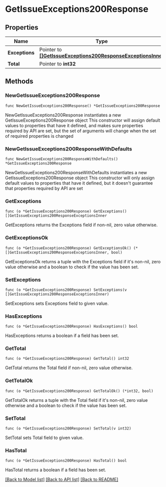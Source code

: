 # GetIssueExceptions200Response

## Properties

Name | Type | Description | Notes
------------ | ------------- | ------------- | -------------
**Exceptions** | Pointer to [**[]GetIssueExceptions200ResponseExceptionsInner**](GetIssueExceptions200ResponseExceptionsInner.md) |  | [optional] 
**Total** | Pointer to **int32** |  | [optional] 

## Methods

### NewGetIssueExceptions200Response

`func NewGetIssueExceptions200Response() *GetIssueExceptions200Response`

NewGetIssueExceptions200Response instantiates a new GetIssueExceptions200Response object
This constructor will assign default values to properties that have it defined,
and makes sure properties required by API are set, but the set of arguments
will change when the set of required properties is changed

### NewGetIssueExceptions200ResponseWithDefaults

`func NewGetIssueExceptions200ResponseWithDefaults() *GetIssueExceptions200Response`

NewGetIssueExceptions200ResponseWithDefaults instantiates a new GetIssueExceptions200Response object
This constructor will only assign default values to properties that have it defined,
but it doesn't guarantee that properties required by API are set

### GetExceptions

`func (o *GetIssueExceptions200Response) GetExceptions() []GetIssueExceptions200ResponseExceptionsInner`

GetExceptions returns the Exceptions field if non-nil, zero value otherwise.

### GetExceptionsOk

`func (o *GetIssueExceptions200Response) GetExceptionsOk() (*[]GetIssueExceptions200ResponseExceptionsInner, bool)`

GetExceptionsOk returns a tuple with the Exceptions field if it's non-nil, zero value otherwise
and a boolean to check if the value has been set.

### SetExceptions

`func (o *GetIssueExceptions200Response) SetExceptions(v []GetIssueExceptions200ResponseExceptionsInner)`

SetExceptions sets Exceptions field to given value.

### HasExceptions

`func (o *GetIssueExceptions200Response) HasExceptions() bool`

HasExceptions returns a boolean if a field has been set.

### GetTotal

`func (o *GetIssueExceptions200Response) GetTotal() int32`

GetTotal returns the Total field if non-nil, zero value otherwise.

### GetTotalOk

`func (o *GetIssueExceptions200Response) GetTotalOk() (*int32, bool)`

GetTotalOk returns a tuple with the Total field if it's non-nil, zero value otherwise
and a boolean to check if the value has been set.

### SetTotal

`func (o *GetIssueExceptions200Response) SetTotal(v int32)`

SetTotal sets Total field to given value.

### HasTotal

`func (o *GetIssueExceptions200Response) HasTotal() bool`

HasTotal returns a boolean if a field has been set.


[[Back to Model list]](../README.md#documentation-for-models) [[Back to API list]](../README.md#documentation-for-api-endpoints) [[Back to README]](../README.md)


